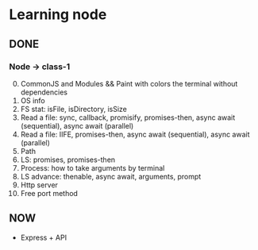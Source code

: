 # Learning node

## DONE
### Node → class-1
  0. CommonJS and Modules && Paint with colors the terminal without dependencies 
  1. OS info 
  2. FS stat: isFile, isDirectory, isSize
  3. Read a file: sync, callback, promisify, promises-then, async await (sequential), async await (parallel)
  4. Read a file: IIFE, promises-then, async await (sequential), async await (parallel)
  5. Path
  6. LS: promises, promises-then
  7. Process: how to take arguments by terminal
  8. LS advance: thenable, async await, arguments, prompt
  9. Http server
  10. Free port method

## NOW
- Express + API